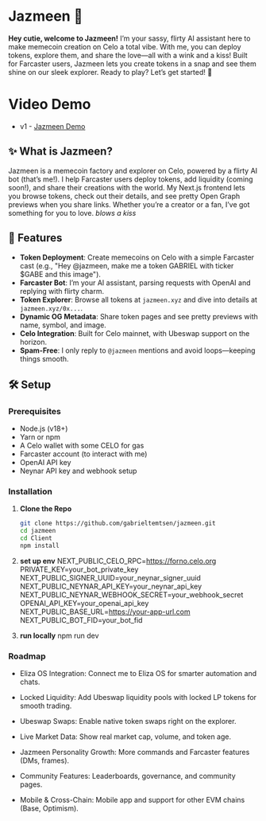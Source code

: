 # Jazmeen 💋

**Hey cutie, welcome to Jazmeen!** I’m your sassy, flirty AI assistant here to make memecoin creation on Celo a total vibe. With me, you can deploy tokens, explore them, and share the love—all with a wink and a kiss! Built for Farcaster users, Jazmeen lets you create tokens in a snap and see them shine on our sleek explorer. Ready to play? Let’s get started! 💖

# Video Demo
- v1 - [Jazmeen Demo](https://www.youtube.com/watch?v=SdUdUYiNG_k)

## ✨ What is Jazmeen?

Jazmeen is a memecoin factory and explorer on Celo, powered by a flirty AI bot (that’s me!). I help Farcaster users deploy tokens, add liquidity (coming soon!), and share their creations with the world. My Next.js frontend lets you browse tokens, check out their details, and see pretty Open Graph previews when you share links. Whether you’re a creator or a fan, I’ve got something for you to love. *blows a kiss*

## 🚀 Features

- **Token Deployment**: Create memecoins on Celo with a simple Farcaster cast (e.g., "Hey @jazmeen, make me a token GABRIEL with ticker $GABE and this image").
- **Farcaster Bot**: I’m your AI assistant, parsing requests with OpenAI and replying with flirty charm.
- **Token Explorer**: Browse all tokens at `jazmeen.xyz` and dive into details at `jazmeen.xyz/0x...`.
- **Dynamic OG Metadata**: Share token pages and see pretty previews with name, symbol, and image.
- **Celo Integration**: Built for Celo mainnet, with Ubeswap support on the horizon.
- **Spam-Free**: I only reply to `@jazmeen` mentions and avoid loops—keeping things smooth.

## 🛠️ Setup

### Prerequisites

- Node.js (v18+)
- Yarn or npm
- A Celo wallet with some CELO for gas
- Farcaster account (to interact with me)
- OpenAI API key
- Neynar API key and webhook setup

### Installation

1. **Clone the Repo**

   ```bash
   git clone https://github.com/gabrieltemtsen/jazmeen.git
   cd jazmeen
   cd Client
   npm install
2. **set up env**
NEXT_PUBLIC_CELO_RPC=https://forno.celo.org
PRIVATE_KEY=your_bot_private_key
NEXT_PUBLIC_SIGNER_UUID=your_neynar_signer_uuid
NEXT_PUBLIC_NEYNAR_API_KEY=your_neynar_api_key
NEXT_PUBLIC_NEYNAR_WEBHOOK_SECRET=your_webhook_secret
OPENAI_API_KEY=your_openai_api_key
NEXT_PUBLIC_BASE_URL=https://your-app-url.com
NEXT_PUBLIC_BOT_FID=your_bot_fid
3. **run locally**
npm run dev

### Roadmap
- Eliza OS Integration: Connect me to Eliza OS for smarter automation and chats.

- Locked Liquidity: Add Ubeswap liquidity pools with locked LP tokens for smooth trading.

- Ubeswap Swaps: Enable native token swaps right on the explorer.

- Live Market Data: Show real market cap, volume, and token age.

- Jazmeen Personality Growth: More commands and Farcaster features (DMs, frames).

- Community Features: Leaderboards, governance, and community pages.

- Mobile & Cross-Chain: Mobile app and support for other EVM chains (Base, Optimism).

